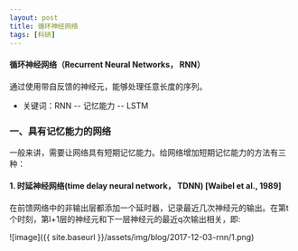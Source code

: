 ```yaml
---
layout: post
title: 循环神经网络
tags: [科研]
---
```

#### 循环神经网络（Recurrent Neural Networks， RNN）

通过使用带自反馈的神经元，能够处理任意长度的序列。

* 关键词：RNN -- 记忆能力 -- LSTM

### 一、具有记忆能力的网络

一般来讲，需要让网络具有短期记忆能力。给网络增加短期记忆能力的方法有三种：

#### 1. 时延神经网络(time delay neural network， TDNN) [Waibel et al., 1989]

在前馈网络中的非输出层都添加一个延时器，记录最近几次神经元的输出。在第t个时刻，第l+1层的神经元和下一层神经元的最近q次输出相关，即:

![image]({{ site.baseurl }}/assets/img/blog/2017-12-03-rnn/1.png)

